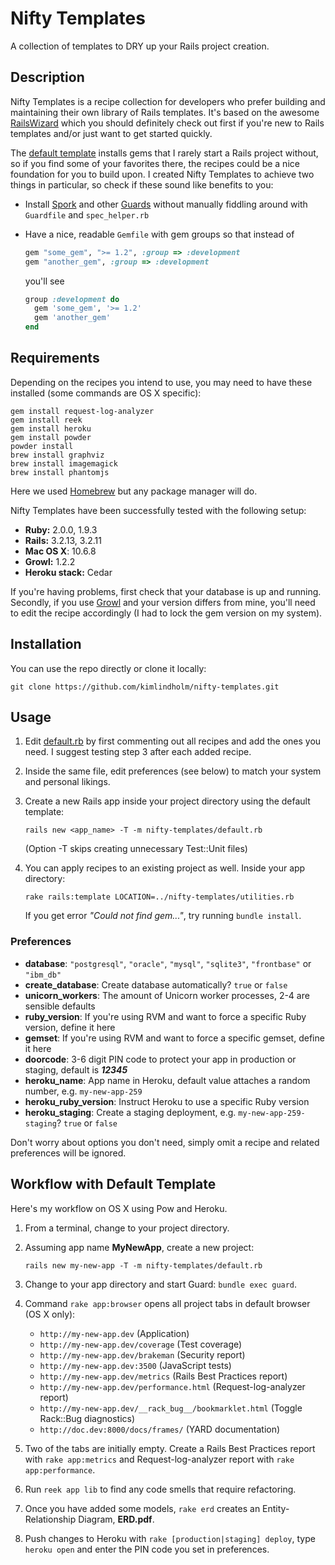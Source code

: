 Nifty Templates
===============

A collection of templates to DRY up your Rails project creation.

## Description

Nifty Templates is a recipe collection for developers who prefer building and maintaining their own library of Rails templates. It's based on the awesome [RailsWizard](http://railswizard.org/) which you should definitely check out first if you're new to Rails templates and/or just want to get started quickly.

The [default template](default.rb) installs gems that I rarely start a Rails project without, so if you find some of your favorites there, the recipes could be a nice foundation for you to build upon. I created Nifty Templates to achieve two things in particular, so check if these sound like benefits to you:

* Install [Spork](https://github.com/sporkrb/spork) and other [Guards](https://github.com/guard/guard/wiki/List-of-available-Guards) without manually fiddling around with `Guardfile` and `spec_helper.rb`
* Have a nice, readable `Gemfile` with gem groups so that instead of

    ```ruby
    gem "some_gem", ">= 1.2", :group => :development
    gem "another_gem", :group => :development
    ```

  you'll see

    ```ruby
    group :development do
      gem 'some_gem', '>= 1.2'
      gem 'another_gem'
    end
    ```

## Requirements

Depending on the recipes you intend to use, you may need to have these installed (some commands are OS X specific):

    gem install request-log-analyzer
    gem install reek
    gem install heroku
    gem install powder
    powder install
    brew install graphviz
    brew install imagemagick
    brew install phantomjs

Here we used [Homebrew](http://mxcl.github.io/homebrew/) but any package manager will do.

Nifty Templates have been successfully tested with the following setup:

* __Ruby:__ 2.0.0, 1.9.3
* __Rails:__ 3.2.13, 3.2.11
* __Mac OS X__: 10.6.8
* __Growl:__ 1.2.2
* __Heroku stack:__ Cedar

If you're having problems, first check that your database is up and running. Secondly, if you use [Growl](http://growl.info/) and your version differs from mine, you'll need to edit the recipe accordingly (I had to lock the gem version on my system).

## Installation

You can use the repo directly or clone it locally:

    git clone https://github.com/kimlindholm/nifty-templates.git

## Usage

1. Edit [default.rb](default.rb) by first commenting out all recipes and add the ones you need. I suggest testing step 3 after each added recipe.

2. Inside the same file, edit preferences (see below) to match your system and personal likings.

3. Create a new Rails app inside your project directory using the default template:

    ```
    rails new <app_name> -T -m nifty-templates/default.rb
    ```

    (Option -T skips creating unnecessary Test::Unit files)

4. You can apply recipes to an existing project as well. Inside your app directory:

    ```
    rake rails:template LOCATION=../nifty-templates/utilities.rb
    ```

    If you get error _"Could not find gem..."_, try running ``bundle install``.

### Preferences

* __database__: ``"postgresql"``, ``"oracle"``, ``"mysql"``, ``"sqlite3"``, ``"frontbase"`` or ``"ibm_db"``
* __create_database__: Create database automatically? ``true`` or ``false``
* __unicorn_workers__: The amount of Unicorn worker processes, 2-4 are sensible defaults
* __ruby_version__: If you're using RVM and want to force a specific Ruby version, define it here
* __gemset__: If you're using RVM and want to force a specific gemset, define it here
* __doorcode__: 3-6 digit PIN code to protect your app in production or staging, default is __*12345*__
* __heroku_name__: App name in Heroku, default value attaches a random number, e.g. ``my-new-app-259``
* __heroku_ruby_version__: Instruct Heroku to use a specific Ruby version
* __heroku_staging__: Create a staging deployment, e.g. ``my-new-app-259-staging``? ``true`` or ``false``

Don't worry about options you don't need, simply omit a recipe and related preferences will be ignored.

## Workflow with Default Template

Here's my workflow on OS X using Pow and Heroku.

1. From a terminal, change to your project directory.

2. Assuming app name __MyNewApp__, create a new project:

    ```
    rails new my-new-app -T -m nifty-templates/default.rb
    ```

3. Change to your app directory and start Guard: ``bundle exec guard``.

4. Command ``rake app:browser`` opens all project tabs in default browser (OS X only):
    * ``http://my-new-app.dev`` (Application)
    * ``http://my-new-app.dev/coverage`` (Test coverage)
    * ``http://my-new-app.dev/brakeman`` (Security report)
    * ``http://my-new-app.dev:3500`` (JavaScript tests)
    * ``http://my-new-app.dev/metrics`` (Rails Best Practices report)
    * ``http://my-new-app.dev/performance.html`` (Request-log-analyzer report)
    * ``http://my-new-app.dev/__rack_bug__/bookmarklet.html`` (Toggle Rack::Bug diagnostics)
    * ``http://doc.dev:8000/docs/frames/`` (YARD documentation)

5. Two of the tabs are initially empty. Create a Rails Best Practices report with ``rake app:metrics`` and Request-log-analyzer report with ``rake app:performance``.

6. Run ``reek app lib`` to find any code smells that require refactoring.

7. Once you have added some models, ``rake erd`` creates an Entity-Relationship Diagram, __ERD.pdf__.

8. Push changes to Heroku with ``rake [production|staging] deploy``, type ``heroku open`` and enter the PIN code you set in preferences.
